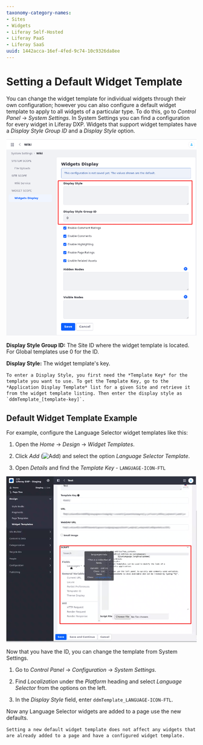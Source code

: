 ```yaml
---
taxonomy-category-names:
- Sites
- Widgets
- Liferay Self-Hosted
- Liferay PaaS
- Liferay SaaS
uuid: 1442acca-16ef-4fed-9c74-10c9326da8ee
---
```

# Setting a Default Widget Template

You can change the widget template for individual widgets through their own configuration; however you can also configure a default widget template to apply to all widgets of a particular type. To do this, go to *Control Panel* &rarr; *System Settings*. In System Settings you can find a configuration for every widget in Liferay DXP. Widgets that support widget templates have a *Display Style Group ID* and a *Display Style* option.

  ![The widget template configuration in System Settings controls changing the display style.](./setting-a-default-widget-template/images/01.png)

**Display Style Group ID:** The Site ID where the widget template is located. For Global templates use 0 for the ID.

**Display Style:** The widget template's key.

```{note}
To enter a Display Style, you first need the *Template Key* for the template you want to use. To get the Template Key, go to the *Application Display Template* list for a given Site and retrieve it from the widget template listing. Then enter the display style as `ddmTemplate_[template-key]`.
```

## Default Widget Template Example

For example, configure the Language Selector widget templates like this:

1.  Open the *Home* &rarr; *Design* &rarr; *Widget Templates*.

1.  Click *Add* (![Add](../../../../../images/icon-add.png)) and select the option *Language Selector Template*.

1.  Open *Details* and find the *Template Key* - `LANGUAGE-ICON-FTL`

  ![System Settings shows where you can find the Template Key.](./setting-a-default-widget-template/images/02.png)

Now that you have the ID, you can change the template from System Settings.

1.  Go to *Control Panel* &rarr; *Configuration* &rarr; *System Settings*.

1.  Find *Localization* under the *Platform* heading and select *Language Selector* from the options on the left.

1.  In the *Display Style* field, enter `ddmTemplate_LANGUAGE-ICON-FTL`.

Now any Language Selector widgets are added to a page use the new defaults.

```{warning}
Setting a new default widget template does not affect any widgets that are already added to a page and have a configured widget template.
```
